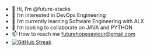 - 👋 Hi, I’m @future-stacks
- 👀 I’m interested in DevOps Engineering
- 🌱 I’m currently learning Software Engineering with ALX
- 💞️ I’m looking to collaborate on JAVA and PYTHON
- 📫 How to reach me futurehopesaviour@gmail.com
- [![GitHub Streak](https://streak-stats.demolab.com/?user=future-stacks)](https://git.io/streak-stats)

<!---
future-stacks/future-stacks is a ✨ special ✨ repository because its `README.md` (this file) appears on your GitHub profile.
You can click the Preview link to take a look at your changes.
--->
